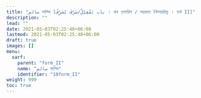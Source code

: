 ```yaml
---
title: "سالم সালিম [باب تَفْعِيْلٌ/صَرَّفَ يُصَرِّفُ । বাব তাফয়িল / সররাফা ইউসাররিফু । ফর্ম II]"
description: ""
lead: ""
date: 2021-05-03T02:25:48+06:00
lastmod: 2021-05-03T02:25:48+06:00
draft: true
images: []
menu: 
  sarf:
    parent: "form_II"
    name: "سالم সালিম"
    identifier: "10form_II"
weight: 999
toc: true
---
```



